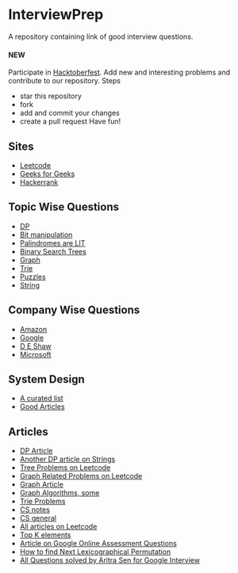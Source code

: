 # InterviewPrep
A repository containing link of good interview questions.

#### NEW
Participate in [Hacktoberfest](https://hacktoberfest.digitalocean.com/). Add new and interesting problems and contribute to our repository. 
Steps
* star this repository
* fork 
* add and commit your changes
* create a pull request
Have fun!

## Sites

* [Leetcode](Sites/Leetcode.md)
* [Geeks for Geeks](Sites/GFG.md)
* [Hackerrank](Sites/hackerrank.md)

## Topic Wise Questions

* [DP](Topic/DP.md)
* [Bit manipulation](Topic/Bitwise.md)
* [Palindromes are LIT](Topic/Palindromes.md)
* [Binary Search Trees](Topic/BST.md)
* [Graph](Topic/Graph.md)
* [Trie](Topic/Trie.md)
* [Puzzles](https://github.com/TheSYNcoder/InterviewPrep/blob/master/puzzle.md)
* [String](Topic/String.md)

## Company Wise Questions

* [Amazon](https://github.com/TheSYNcoder/InterviewPrep/blob/master/CompanyWise/Amazon.md)
* [Google](CompanyWise/Google.md)
* [D E Shaw](CompanyWise/DEShaw.md)
* [Microsoft](CompanyWise/Microsoft.md)



## System Design

* [A curated list](https://github.com/shashank88/system_design)
* [Good Articles](https://github.com/checkcheckzz/system-design-interview)

## Articles 

* [DP Article](https://leetcode.com/discuss/general-discussion/458695/dynamic-programming-patterns)
* [Another DP article on Strings](https://leetcode.com/discuss/general-discussion/651719/how-to-solve-dp-string-template-and-4-steps-to-be-followed)
* [Tree Problems on Leetcode](https://leetcode.com/list/x1dyagvv/)
* [Graph Related Problems on Leetcode](https://leetcode.com/list/x1vj23fh/)
* [Graph Article](https://leetcode.com/discuss/general-discussion/655708/graph-problems-for-beginners-practice-problems-and-sample-solutions)
* [Graph Algorithms, some](http://www.graph-magics.com/algorithms.php)
* [Trie Problems](https://leetcode.com/discuss/general-discussion/680706/article-on-trie-general-template-and-list-of-problems)
* [CS notes](https://github.com/darshanime/notes/)
* [CS general](https://zero1code.info/)
* [All articles on Leetcode](https://leetcode.com/discuss/general-discussion/665604/important-and-useful-links-from-all-over-the-leetcode)
* [Top K elements](https://leetcode.com/articles/top-k-frequent-elements/)
* [Article on Google Online Assessment Questions](https://leetcode.com/discuss/interview-question/352460/Google-Online-Assessment-Questions)
* [How to find Next Lexicographical Permutation](https://www.nayuki.io/page/next-lexicographical-permutation-algorithm)
* [All Questions solved by Aritra Sen for Google Interview](https://github.com/aritra-sen/DSA-Practice)


